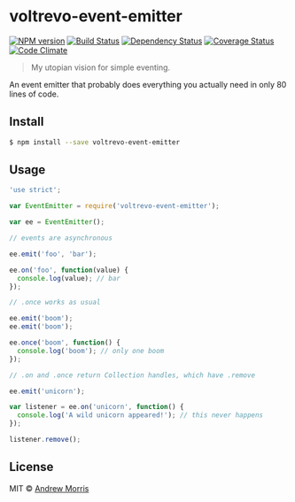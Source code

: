 # voltrevo-event-emitter
[![NPM version][npm-image]][npm-url] [![Build Status][travis-image]][travis-url] [![Dependency Status][daviddm-image]][daviddm-url] [![Coverage Status](https://coveralls.io/repos/voltrevo/voltrevo-event-emitter/badge.svg?branch=master&service=github)](https://coveralls.io/github/voltrevo/voltrevo-event-emitter?branch=master) [![Code Climate](https://codeclimate.com/github/voltrevo/voltrevo-event-emitter/badges/gpa.svg)](https://codeclimate.com/github/voltrevo/voltrevo-event-emitter)
> My utopian vision for simple eventing.

An event emitter that probably does everything you actually need in only 80 lines of code.

## Install

```sh
$ npm install --save voltrevo-event-emitter
```


## Usage

```js
'use strict';

var EventEmitter = require('voltrevo-event-emitter');

var ee = EventEmitter();

// events are asynchronous

ee.emit('foo', 'bar');

ee.on('foo', function(value) {
  console.log(value); // bar
});

// .once works as usual

ee.emit('boom');
ee.emit('boom');

ee.once('boom', function() {
  console.log('boom'); // only one boom
});

// .on and .once return Collection handles, which have .remove

ee.emit('unicorn');

var listener = ee.on('unicorn', function() {
  console.log('A wild unicorn appeared!'); // this never happens
});

listener.remove();
```

## License

MIT © [Andrew Morris](http://andrewmorris.io/)


[npm-image]: https://badge.fury.io/js/voltrevo-event-emitter.svg
[npm-url]: https://npmjs.org/package/voltrevo-event-emitter
[travis-image]: https://travis-ci.org/voltrevo/voltrevo-event-emitter.svg?branch=master
[travis-url]: https://travis-ci.org/voltrevo/voltrevo-event-emitter
[daviddm-image]: https://david-dm.org/voltrevo/voltrevo-event-emitter.svg?theme=shields.io
[daviddm-url]: https://david-dm.org/voltrevo/voltrevo-event-emitter
